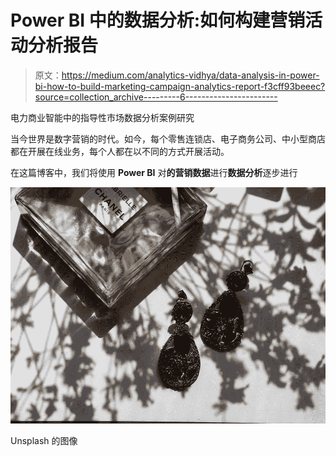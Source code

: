 # Power BI 中的数据分析:如何构建营销活动分析报告

> 原文：<https://medium.com/analytics-vidhya/data-analysis-in-power-bi-how-to-build-marketing-campaign-analytics-report-f3cff93beeec?source=collection_archive---------6----------------------->

电力商业智能中的指导性市场数据分析案例研究

当今世界是数字营销的时代。如今，每个零售连锁店、电子商务公司、中小型商店都在开展在线业务，每个人都在以不同的方式开展活动。

在这篇博客中，我们将使用 **Power BI** 对**的营销数据**进行**数据分析**逐步进行

![](img/1bb02b04d0d3cf5a77cea8336d4ff8d0.png)

Unsplash 的图像